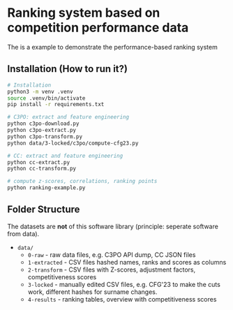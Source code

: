# Ranking system based on competition performance data 
The is a example to demonstrate the performance-based ranking system

## Installation (How to run it?)

```sh
# Installation
python3 -m venv .venv
source .venv/bin/activate
pip install -r requirements.txt

# C3PO: extract and feature engineering
python c3po-download.py
python c3po-extract.py
python c3po-transform.py
python data/3-locked/c3po/compute-cfg23.py

# CC: extract and feature engineering
python cc-extract.py
python cc-transform.py

# compute z-scores, correlations, ranking points
python ranking-example.py
```


## Folder Structure
The datasets are **not** of this software library (principle: seperate software from data).

- `data/` 
    - `0-raw` - raw data files, e.g. C3PO API dump, CC JSON files
    - `1-extracted` - CSV files hashed names, ranks and scores as columns
    - `2-transform` - CSV files with Z-scores, adjustment factors, competitiveness scores
    - `3-locked` - manually edited CSV files, e.g. CFG'23 to make the cuts work, different hashes for surname changes.
    - `4-results` - ranking tables, overview with competitiveness scores

